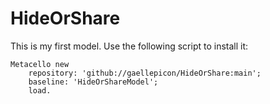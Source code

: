 # HideOrShare

This is my first model. Use the following script to install it:

```st
Metacello new
    repository: 'github://gaellepicon/HideOrShare:main';
    baseline: 'HideOrShareModel';
    load.
```
